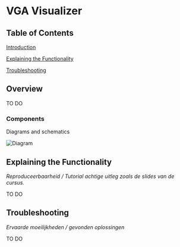 # VGA Visualizer

## Table of Contents

[Introduction](#introduction)

[Explaining the Functionality](#explaining-the-functionality)

[Troubleshooting](#troubleshooting)


## Overview

TO DO

### Components

Diagrams and schematics

![Diagram](./diagram.svg)


## Explaining the Functionality

*Reproduceerbaarheid / Tutorial achtige uitleg zoals de slides van de cursus.*

TO DO



## Troubleshooting

*Ervaarde moeilijkheden / gevonden oplossingen*

TO DO
